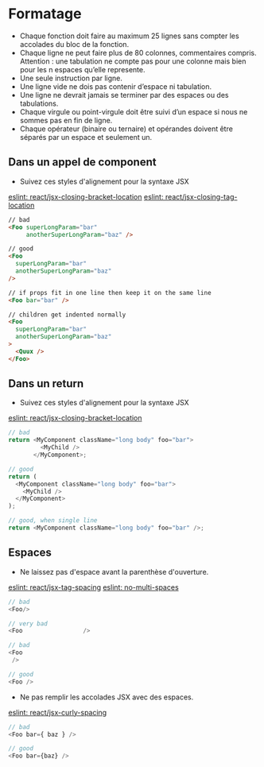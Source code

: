 # Formatage

- Chaque fonction doit faire au maximum 25 lignes sans compter les accolades du bloc de la fonction.
- Chaque ligne ne peut faire plus de 80 colonnes, commentaires compris. Attention : une tabulation ne compte pas pour une colonne mais bien pour les n espaces qu’elle represente.
- Une seule instruction par ligne.
- Une ligne vide ne dois pas contenir d’espace ni tabulation.
- Une ligne ne devrait jamais se terminer par des espaces ou des tabulations.
- Chaque virgule ou point-virgule doit être suivi d’un espace si nous ne sommes pas en fin de ligne.
- Chaque opérateur (binaire ou ternaire) et opérandes doivent être séparés par un espace et seulement un.

## Dans un appel de component

- Suivez ces styles d'alignement pour la syntaxe JSX

[eslint: react/jsx-closing-bracket-location](https://github.com/yannickcr/eslint-plugin-react/blob/master/docs/rules/jsx-closing-bracket-location.md)
[eslint:  react/jsx-closing-tag-location](https://github.com/yannickcr/eslint-plugin-react/blob/master/docs/rules/jsx-closing-tag-location.md)

```HTML
// bad
<Foo superLongParam="bar"
     anotherSuperLongParam="baz" />

// good
<Foo
  superLongParam="bar"
  anotherSuperLongParam="baz"
/>

// if props fit in one line then keep it on the same line
<Foo bar="bar" />

// children get indented normally
<Foo
  superLongParam="bar"
  anotherSuperLongParam="baz"
>
  <Quux />
</Foo>
```

## Dans un return

- Suivez ces styles d'alignement pour la syntaxe JSX

[eslint: react/jsx-closing-bracket-location](https://github.com/jsx-eslint/eslint-plugin-react/blob/master/docs/rules/jsx-closing-bracket-location.md)

```Javascript
// bad
return <MyComponent className="long body" foo="bar">
         <MyChild />
       </MyComponent>;

// good
return (
  <MyComponent className="long body" foo="bar">
    <MyChild />
  </MyComponent>
);

// good, when single line
return <MyComponent className="long body" foo="bar" />;
```

## Espaces

- Ne laissez pas d'espace avant la parenthèse d'ouverture.

[eslint: react/jsx-tag-spacing](https://github.com/yannickcr/eslint-plugin-react/blob/master/docs/rules/jsx-tag-spacing.md)
[eslint: no-multi-spaces](https://eslint.org/docs/rules/no-multi-spaces)

```Javascript
// bad
<Foo/>

// very bad
<Foo                 />

// bad
<Foo
 />

// good
<Foo />
```

- Ne pas remplir les accolades JSX avec des espaces.

[eslint: react/jsx-curly-spacing](https://github.com/yannickcr/eslint-plugin-react/blob/master/docs/rules/jsx-curly-spacing.md)

```Javascript
// bad
<Foo bar={ baz } />

// good
<Foo bar={baz} />
```